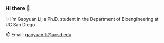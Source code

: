 ### Hi there 👋

✨ I‘m Gaoyuan Li, a Ph.D. student in the Department of Bioengineering at UC San Diego

📫 Email: gaoyuan-li@ucsd.edu

<!--
**Gaoyuan-Li/gaoyuan-li** is a ✨ _special_ ✨ repository because its `README.md` (this file) appears on your GitHub profile.

Here are some ideas to get you started:

- 🔭 I’m currently working on ...
- 🌱 I’m currently learning ...
- 👯 I’m looking to collaborate on ...
- 🤔 I’m looking for help with ...
- 💬 Ask me about ...
- 📫 How to reach me: ...
- 😄 Pronouns: ...
- ⚡ Fun fact: ...
-->

